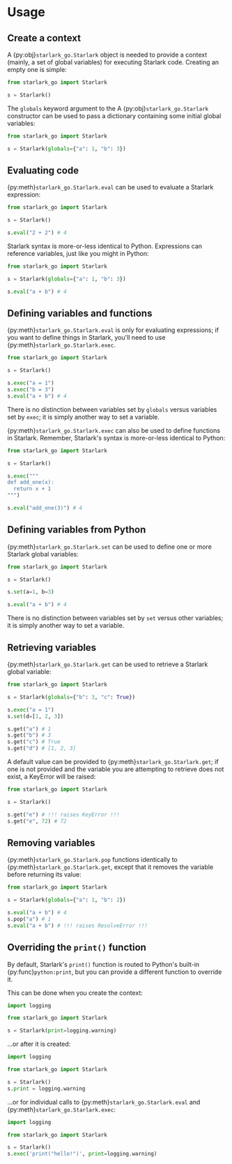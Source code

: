 # Usage

## Create a context

A {py:obj}`starlark_go.Starlark` object is needed to provide a context (mainly, a set of global variables) for executing Starlark code. Creating an empty one is simple:

```python
from starlark_go import Starlark

s = Starlark()
```

The `globals` keyword argument to the A {py:obj}`starlark_go.Starlark` constructor can be used to pass a dictionary containing some initial global variables:

```python
from starlark_go import Starlark

s = Starlark(globals={"a": 1, "b": 3})
```

## Evaluating code

{py:meth}`starlark_go.Starlark.eval` can be used to evaluate a Starlark expression:

```python
from starlark_go import Starlark

s = Starlark()

s.eval("2 + 2") # 4
```

Starlark syntax is more-or-less identical to Python. Expressions can reference variables, just like you might in Python:

```python
from starlark_go import Starlark

s = Starlark(globals={"a": 1, "b": 3})

s.eval("a + b") # 4
```

## Defining variables and functions

{py:meth}`starlark_go.Starlark.eval` is only for evaluating expressions; if you want to define things in Starlark, you'll need to use {py:meth}`starlark_go.Starlark.exec`.

```python
from starlark_go import Starlark

s = Starlark()

s.exec("a = 1")
s.exec("b = 3")
s.eval("a + b") # 4
```

There is no distinction between variables set by `globals` versus variables set by `exec`; it is simply another way to set a variable.

{py:meth}`starlark_go.Starlark.exec` can also be used to define functions in Starlark. Remember, Starlark's syntax is more-or-less identical to Python:

```python
from starlark_go import Starlark

s = Starlark()

s.exec("""
def add_one(x):
  return x + 1
""")

s.eval("add_one(3)") # 4
```

## Defining variables from Python

{py:meth}`starlark_go.Starlark.set` can be used to define one or more Starlark global variables:

```python
from starlark_go import Starlark

s = Starlark()

s.set(a=1, b=3)

s.eval("a + b") # 4
```

There is no distinction between variables set by `set` versus other variables; it is simply another way to set a variable.

## Retrieving variables

{py:meth}`starlark_go.Starlark.get` can be used to retrieve a Starlark global variable:

```python
from starlark_go import Starlark

s = Starlark(globals={"b": 3, "c": True})

s.exec("a = 1")
s.set(d=[1, 2, 3])

s.get("a") # 1
s.get("b") # 3
s.get("c") # True
s.get("d") # [1, 2, 3]
```

A default value can be provided to {py:meth}`starlark_go.Starlark.get`; if one is not provided and the variable you are attempting to retrieve does not exist, a KeyError will be raised:

```python
from starlark_go import Starlark

s = Starlark()

s.get("e") # !!! raises KeyError !!!
s.get("e", 72) # 72
```

## Removing variables

{py:meth}`starlark_go.Starlark.pop` functions identically to {py:meth}`starlark_go.Starlark.get`, except that it removes the variable before returning its value:

```python
from starlark_go import Starlark

s = Starlark(globals={"a": 1, "b": 2})

s.eval("a + b") # 4
s.pop("a") # 1
s.eval("a + b") # !!! raises ResolveError !!!
```

## Overriding the `print()` function

By default, Starlark's `print()` function is routed to Python's built-in {py:func}`python:print`, but you can provide a different function to override it.

This can be done when you create the context:

```python
import logging

from starlark_go import Starlark

s = Starlark(print=logging.warning)
```

...or after it is created:

```python
import logging

from starlark_go import Starlark

s = Starlark()
s.print = logging.warning
```

...or for individual calls to {py:meth}`starlark_go.Starlark.eval` and {py:meth}`starlark_go.Starlark.exec`:


```python
import logging

from starlark_go import Starlark

s = Starlark()
s.exec('print("hello!")', print=logging.warning)
```

